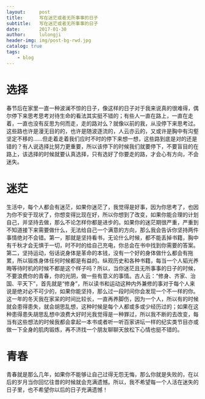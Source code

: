```yaml
---
layout:     post
title:      写在迷茫或者无所事事的日子
subtitle:   写在迷茫或者无所事事的日子
date:       2017-01-30
author:     lulongji
header-img: img/post-bg-rwd.jpg
catalog: true
tags:
    - blog
---
```



# 选择
春节后在家里一直一种波澜不惊的日子，像这样的日子对于我来说真的很难得，偶尔停下来思考思考对待生命的看法其实挺不错的；有些人一直在路上，一直在走着，一直也没有反思为何而走，走的路对么？就像以前的我，从没停下来思考过。这些路也许是漫无目的的，也许是随波逐流的，人云亦云的，又或许是胸中有沟壑坚定不移的……但走着走着我们应时不时的停下来想一想，这些路到底是对的还是错的？有人说选择比努力更重要，所以该停下的时候我们就要停下，不要盲目的在路上，该选择的时候就要认真选择，只有选好了你要走的路，才会心有方向，不会迷失。

# 迷茫
生活中，每个人都会有迷茫，如果你迷茫了，我觉得是好事，因为你思考了，也因为你不安于现状了，你想变得比现在好，所以你想到了改变，如果你能合理的计划自己，并坚持去做，那么不论怎样你都是进步的。如果你的迷茫期很严重，严重到不知道接下来需要做什么，无法给自己一个满意的方向，那么我会告诉你坚持两件事情绝对不会错。第一，那就是坚持看书，无论什么时候，都不能丢掉书籍，胸中有千秋才会无惧于一切，时不时的给自己充电，你总会在书中找到你需要的答案。第二，坚持运动，俗话说身体是革命的本钱，没有一个好的身体做什么都会有拖累，所以锻炼身体任何时候都是有益的。纵观历史和各种书籍，每当一个人韬光养晦等待时机的时候不都是这个样子吗？所以，当你迷茫且无所事事的日子的时候，不要浪费你的青春，你的光阴，做一些有意义的事情。古人云：“修身、齐家、治国、平天下”，首先就是“修身”，所以读书和运动这种内外兼修的事对于每个人来说是绝对必不可少的，如果你能坚持，那么过一段时间你会发现一个不一样的你。这一年的冬天我在家呆的时间比较长，一直再养脚伤，因为一个人，所以有的时候就会患得患失，就会胡思乱想，这种时候是每个人都或多或少经历过的；如果在这种患得患失胡思乱想中浪费大好时光我觉得是一种罪过，所以我不断的去改变，每当有这些想法的时候我都会拿起一本书或者听一听百家讲坛一样的纪实类节目亦或做一下全身的肌肉锻炼，再不济找一个朋友聊聊天放松下心情也挺不错的。

# 青春
青春就是那么几年，如果你不能够让自己过得无怨无悔，那么你就是失败的，在以后的岁月当你回忆往昔的时候就会充满遗憾。所以，我不希望每一个人活在迷失的日子里，也不希望你以后的日子充满遗憾！